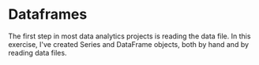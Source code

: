 # Dataframes

The first step in most data analytics projects is reading the data file. In this exercise, I've created Series and DataFrame objects, both by hand and by reading data files.
